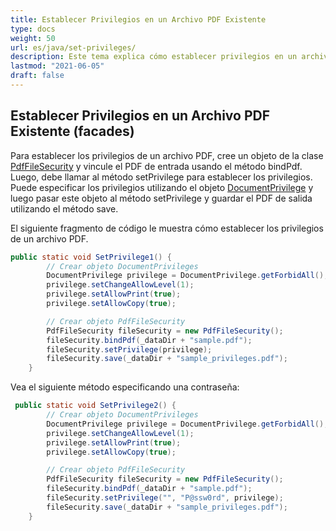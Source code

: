 ```yaml
---
title: Establecer Privilegios en un Archivo PDF Existente
type: docs
weight: 50
url: es/java/set-privileges/
description: Este tema explica cómo establecer privilegios en un archivo PDF existente utilizando la Clase PdfFileSecurity.
lastmod: "2021-06-05"
draft: false
---
```


## Establecer Privilegios en un Archivo PDF Existente (facades)

Para establecer los privilegios de un archivo PDF, cree un objeto de la clase [PdfFileSecurity](https://reference.aspose.com/pdf/java/com.aspose.pdf.facades/PdfFileSecurity) y vincule el PDF de entrada usando el método bindPdf. Luego, debe llamar al método setPrivilege para establecer los privilegios. Puede especificar los privilegios utilizando el objeto [DocumentPrivilege](https://reference.aspose.com/pdf/java/com.aspose.pdf.facades/DocumentPrivilege) y luego pasar este objeto al método setPrivilege y guardar el PDF de salida utilizando el método save.

El siguiente fragmento de código le muestra cómo establecer los privilegios de un archivo PDF.

```java
public static void SetPrivilege1() {
        // Crear objeto DocumentPrivileges
        DocumentPrivilege privilege = DocumentPrivilege.getForbidAll();
        privilege.setChangeAllowLevel(1);
        privilege.setAllowPrint(true);
        privilege.setAllowCopy(true);

        // Crear objeto PdfFileSecurity
        PdfFileSecurity fileSecurity = new PdfFileSecurity();
        fileSecurity.bindPdf(_dataDir + "sample.pdf");
        fileSecurity.setPrivilege(privilege);
        fileSecurity.save(_dataDir + "sample_privileges.pdf");
    }
```


Vea el siguiente método especificando una contraseña:

```java
 public static void SetPrivilege2() {
        // Crear objeto DocumentPrivileges
        DocumentPrivilege privilege = DocumentPrivilege.getForbidAll();
        privilege.setChangeAllowLevel(1);
        privilege.setAllowPrint(true);
        privilege.setAllowCopy(true);

        // Crear objeto PdfFileSecurity
        PdfFileSecurity fileSecurity = new PdfFileSecurity();
        fileSecurity.bindPdf(_dataDir + "sample.pdf");
        fileSecurity.setPrivilege("", "P@ssw0rd", privilege);
        fileSecurity.save(_dataDir + "sample_privileges.pdf");
    }
```